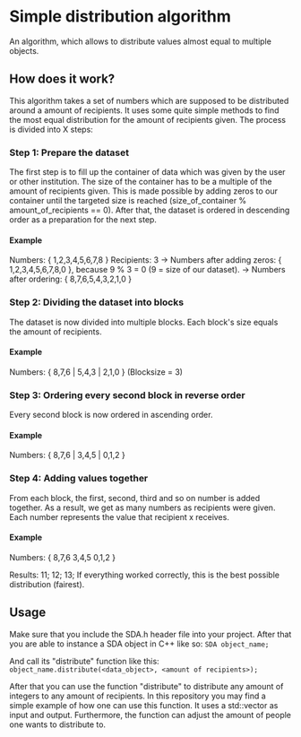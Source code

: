 # Simple distribution algorithm
An algorithm, which allows to distribute values almost equal to multiple objects.

## How does it work?

This algorithm takes a set of numbers which are supposed to be distributed around a amount of recipients. It uses some quite simple methods to find the most equal distribution for the amount of recipients given. The process is divided into X steps:

### Step 1: Prepare the dataset
The first step is to fill up the container of data which was given by the user or other institution. The size of the container has to be a multiple of the amount of recipients given. This is made possible by adding zeros to our container until the targeted size is reached (size_of_container % amount_of_recipients == 0). After that, the dataset is ordered in descending order as a preparation for the next step.

#### Example
Numbers: { 1,2,3,4,5,6,7,8 }
Recipients: 3
&rarr; Numbers after adding zeros: { 1,2,3,4,5,6,7,8,0 }, because 9 % 3 = 0 (9 = size of our dataset).
&rarr; Numbers after ordering: { 8,7,6,5,4,3,2,1,0 }

### Step 2: Dividing the dataset into blocks
The dataset is now divided into multiple blocks. Each block's size equals the amount of recipients.

#### Example
Numbers: { 8,7,6 | 5,4,3 | 2,1,0 } (Blocksize = 3)

### Step 3: Ordering every second block in reverse order
Every second block is now ordered in ascending order.

#### Example
Numbers: { 8,7,6 | 3,4,5 | 0,1,2 }

### Step 4: Adding values together
From each block, the first, second, third and so on number is added together. As a result, we get as many numbers as recipients were given. Each number represents the value that recipient x receives.

#### Example
Numbers: 
{ 
  8,7,6
  3,4,5
  0,1,2
}

Results: 11; 12; 13;
If everything worked correctly, this is the best possible distribution (fairest).

## Usage

Make sure that you include the SDA.h header file into your project. After that you are able to instance a SDA object in C++ like so:
```SDA object_name;```

And call its "distribute" function like this:
```object_name.distribute(<data_object>, <amount of recipients>);```

After that you can use the function "distribute" to distribute any amount of integers to any amount of recipients. In this repository you may find a simple example of how one can use this function. It uses a std::vector<int> as input and output. Furthermore, the function can adjust the amount of people one wants to distribute to.